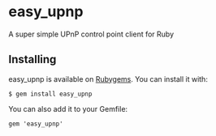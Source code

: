 # easy_upnp
A super simple UPnP control point client for Ruby

## Installing

easy_upnp is available on [Rubygems](https://rubygems.org). You can install it with:

```
$ gem install easy_upnp
```

You can also add it to your Gemfile:

```
gem 'easy_upnp'
```
